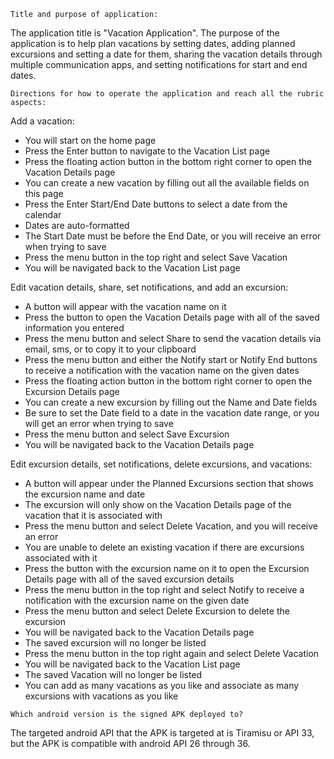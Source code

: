 ``Title and purpose of application:`` 

The application title is "Vacation Application". The purpose of the application is to help plan
vacations by setting dates, adding planned excursions and setting a date for them, sharing the
vacation details through multiple communication apps, and setting notifications for start and end dates.

``Directions for how to operate the application and reach all the rubric aspects:``

Add a vacation:
- You will start on the home page
- Press the Enter button to navigate to the Vacation List page
- Press the floating action button in the bottom right corner to open the Vacation Details page
- You can create a new vacation by filling out all the available fields on this page
- Press the Enter Start/End Date buttons to select a date from the calendar
- Dates are auto-formatted
- The Start Date must be before the End Date, or you will receive an error when trying to save
- Press the menu button in the top right and select Save Vacation
- You will be navigated back to the Vacation List page

Edit vacation details, share, set notifications, and add an excursion:
- A button will appear with the vacation name on it
- Press the button to open the Vacation Details page with all of the saved information you entered
- Press the menu button and select Share to send the vacation details via email, sms, or to copy it to your clipboard
- Press the menu button and either the Notify start or Notify End buttons to receive a notification with the vacation name on the given dates
- Press the floating action button in the bottom right corner to open the Excursion Details page
- You can create a new excursion by filling out the Name and Date fields
- Be sure to set the Date field to a date in the vacation date range, or you will get an error when trying to save
- Press the menu button and select Save Excursion
- You will be navigated back to the Vacation Details page

Edit excursion details, set notifications, delete excursions, and vacations:
- A button will appear under the Planned Excursions section that shows the excursion name and date
- The excursion will only show on the Vacation Details page of the vacation that it is associated with
- Press the menu button and select Delete Vacation, and you will receive an error
- You are unable to delete an existing vacation if there are excursions associated with it
- Press the button with the excursion name on it to open the Excursion Details page with all of the saved excursion details
- Press the menu button in the top right and select Notify to receive a notification with the excursion name on the given date
- Press the menu button and select Delete Excursion to delete the excursion
- You will be navigated back to the Vacation Details page
- The saved excursion will no longer be listed
- Press the menu button in the top right again and select Delete Vacation
- You will be navigated back to the Vacation List page
- The saved Vacation will no longer be listed
- You can add as many vacations as you like and associate as many excursions with vacations as you like

``Which android version is the signed APK deployed to?``

The targeted android API that the APK is targeted at is Tiramisu or API 33, but the APK is compatible with 
android API 26 through 36.
